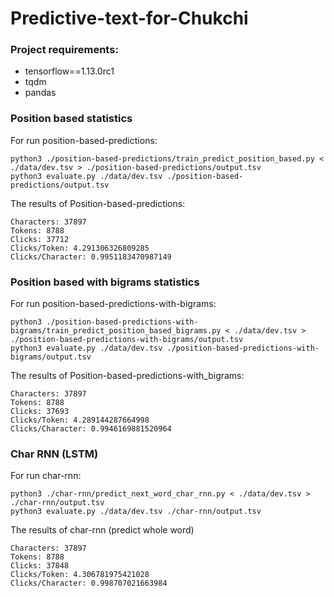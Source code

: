 # Predictive-text-for-Chukchi

### Project requirements:
* tensorflow==1.13.0rc1
* tqdm
* pandas

### Position based statistics
For run position-based-predictions:
```
python3 ./position-based-predictions/train_predict_position_based.py < ./data/dev.tsv > ./position-based-predictions/output.tsv
python3 evaluate.py ./data/dev.tsv ./position-based-predictions/output.tsv
```

The results of Position-based-predictions:
```
Characters: 37897
Tokens: 8788
Clicks: 37712
Clicks/Token: 4.291306326809285
Clicks/Character: 0.9951183470987149
```


### Position based with bigrams statistics 
For run position-based-predictions-with-bigrams:
```
python3 ./position-based-predictions-with-bigrams/train_predict_position_based_bigrams.py < ./data/dev.tsv > ./position-based-predictions-with-bigrams/output.tsv
python3 evaluate.py ./data/dev.tsv ./position-based-predictions-with-bigrams/output.tsv
```

The results of Position-based-predictions-with_bigrams:
```
Characters: 37897
Tokens: 8788
Clicks: 37693
Clicks/Token: 4.289144287664998
Clicks/Character: 0.9946169881520964
```


### Char RNN (LSTM)
For run char-rnn:
```
python3 ./char-rnn/predict_next_word_char_rnn.py < ./data/dev.tsv > ./char-rnn/output.tsv
python3 evaluate.py ./data/dev.tsv ./char-rnn/output.tsv
```


The results of char-rnn (predict whole word)
```
Characters: 37897
Tokens: 8788
Clicks: 37848
Clicks/Token: 4.306781975421028
Clicks/Character: 0.998707021663984
```

